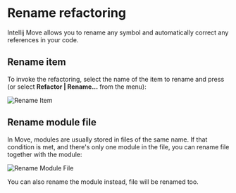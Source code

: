 # Rename refactoring

Intellij Move allows you to rename any symbol and automatically correct any references in your code. 

## Rename item

To invoke the refactoring, select the name of the item to rename 
and press <shortcut key="$RenameItem"/> (or select **Refactor | Rename...** from the menu):

![Rename Item](rename_element.gif)

## Rename module file

In Move, modules are usually stored in files of the same name. If that condition is met, 
and there's only one module in the file, you can rename file together with the module:

![Rename Module File](rename_module_file.gif)

You can also rename the module instead, file will be renamed too. 

